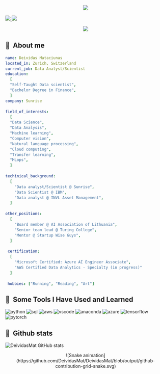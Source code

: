 
<p align="center">
  <img src="https://capsule-render.vercel.app/api?type=transparent&color=black&height=100&section=header&text=Welcome%20everyone!&fontSize=50" />
</p>

<a href="https://www.linkedin.com/in/deividas-mataciunas/">
  <img height="25" src="https://cdn1.iconfinder.com/data/icons/social-media-rounded-corners/512/Rounded_Linkedin2_svg-512.png"/>
</a>

<a href="https://twitter.com/DeividasMat/">
  <img height="25" src="https://cdn1.iconfinder.com/data/icons/social-media-rounded-corners/512/Rounded_Twitter5_svg-512.png"/>
</a>


<p align="center">
  <img height="200" src="https://pbs.twimg.com/media/FZ5b7o3XwAAgCJ5?format=jpg&name=medium"/>
</p>

<h2> 🚀 &nbsp;About me</h2>

```yaml
name: Deividas Mataciunas
located_in: Zurich, Switzerland
current_job: Data Analyst/Scientist
education:
  [
  "Self-Taught Data scientist",
  "Bachelor Degree in Finance",
  ]
company: Sunrise

field_of_interests:
  [
  "Data Science",
  "Data Analysis",
  "Machine learning",
  "Computer vision",
  "Natural language processing",
  "Cloud computing",
  "Transfer learning",
  "MLops",
  ]
  
techinical_background:
  [
    "Data analyst/Scientist @ Sunrise",
    "Data Scientist @ IBM",
    "Data analyst @ INVL Asset Management",
  ]
 
other_positions:
  [
    "Board member @ AI Association of Lithuania",
    "Senior team lead @ Turing College",
    "Mentor @ Startup Wise Guys",
  ]
 
 certification:
  [
    "Microsoft Certified: Azure AI Engineer Associate",
    "AWS Certified Data Analytics - Specialty (in progress)"
  ]
 
 hobbies: ["Running", "Reading", "Art"]

```

<h2> 🚀 &nbsp;Some Tools I Have Used and Learned</h2>
<p align="left">
<img src="https://cdn4.iconfinder.com/data/icons/logos-and-brands/512/267_Python_logo-512.png" alt="python" width="45" height="45"/>
<img src="https://cdn3.iconfinder.com/data/icons/lexter-flat-colorfull-file-formats/56/sql-512.png" alt="sql" width="45" height="45"/>
<img src="https://cdn.icon-icons.com/icons2/2407/PNG/512/aws_icon_146074.png" alt="aws" width="45" height="45"/>
<img src="https://cdn.jsdelivr.net/gh/devicons/devicon/icons/vscode/vscode-original.svg" alt="vscode" width="45" height="45"/>
<img src="https://www.psych.mcgill.ca/labs/mogillab/anaconda2/pkgs/anaconda-navigator-1.4.3-py27_0/lib/python2.7/site-packages/anaconda_navigator/static/images/anaconda-icon-48x48.png" alt="anaconda" width="45" height="45"/>
<img src="https://cdn-icons-png.flaticon.com/512/873/873107.png" alt="azure" width="45" height="45"/>
<img src="https://upload.wikimedia.org/wikipedia/commons/thumb/2/2d/Tensorflow_logo.svg/173px-Tensorflow_logo.svg.png" alt="tensorflow" width="45" height="45"/>
<img src="https://upload.wikimedia.org/wikipedia/commons/thumb/1/10/PyTorch_logo_icon.svg/1200px-PyTorch_logo_icon.svg.png" alt="pytorch" width="45" height="45"/>
</p>

<h2> 🚀 &nbsp;Github stats</h2>

![DeividasMat GitHub stats](https://github-readme-stats.vercel.app/api?username=DeividasMat&show_icons=true&theme=radical)

<p align="center">
![Snake animation](https://github.com/DeividasMat/DeividasMat/blob/output/github-contribution-grid-snake.svg)
</p>
